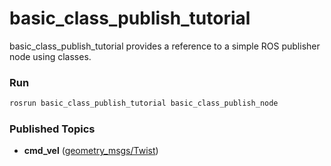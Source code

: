 # basic_class_publish_tutorial

basic_class_publish_tutorial provides a reference to a simple ROS publisher node using classes.

### Run

```bash
rosrun basic_class_publish_tutorial basic_class_publish_node
```

### Published Topics
- **cmd_vel** ([geometry_msgs/Twist](http://docs.ros.org/en/melodic/api/geometry_msgs/html/msg/Twist.html))
